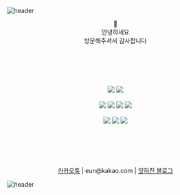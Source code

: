 
![header](https://capsule-render.vercel.app/api?type=slice&color=d8bfd8&height=350&section=header&fontSize=90&fontColor=ffffff&fontAlign=74&fontAlignY=16&animation=fadeIn&descAlign=88&descAlignY=31&rotate=20&text=YU%20EUN&desc=반가워요)

<p align="center">
💜 <br>
안녕하세요 <br>
방문해주셔서 감사합니다
</p>

<br><br>
<br><br>
<p align="center" display="inline-block">
    <img src="https://img.shields.io/badge/Blockchain-1B6AC6?style=for-the-badge&logo=Apache NetBeans IDE&logoColor=white">
    <img src="https://img.shields.io/badge/Solidity-363636?logo=Solidity&style=for-the-badge&logoColor=white">
    <br><br>
    <img src="https://img.shields.io/badge/JavaScript-F7DF1E?style=for-the-badge&logo=JavaScript&logoColor=white">
    <img src="https://img.shields.io/badge/TypeScript-3178C6?style=for-the-badge&logo=TypeScript&logoColor=white">
    <!-- BE -->
    <img src="https://img.shields.io/badge/Node.js-339933?style=for-the-badge&logo=Node.js&logoColor=white">
    <img src="https://img.shields.io/badge/mysql-4479A1?style=for-the-badge&logo=mysql&logoColor=white">
    <br>
    <br>
    <!-- ETC -->
    <img src="https://img.shields.io/badge/Jira-0052CC?logo=Jira Software&style=flat-square&logoColor=white">
    <img src="https://img.shields.io/badge/Notion-000000?logo=Notion&style=flat-square&logoColor=white">
    <img src="https://img.shields.io/badge/Slack-4A154B?style=flat-square&logo=Slack&logoColor=white">
</p>
<br><br>
<br><br>
<p align="center">
  <a href="https://pf.kakao.com/_icxdvb">카카오톡<a/> |
    eun@kakao.com | 
  <a href="https://eun97.tistory.com/">잊혀진 블로그<a/>
</p>



![header](https://capsule-render.vercel.app/api?type=slice&color=d8bfd8&height=350&section=footer)
